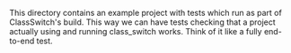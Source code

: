 This directory contains an example project with tests which run as part of 
ClassSwitch's build. This way we can have tests checking that a project actually using 
and running class_switch works. Think of it like a fully end-to-end test.